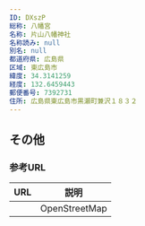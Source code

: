 ```yaml
---
ID: DXszP
総称: 八幡宮
名称: 片山八幡神社
名称読み: null
別名: null
都道府県: 広島県
区域: 東広島市
緯度: 34.3141259
経度: 132.6459443
郵便番号: 7392731
住所: 広島県東広島市黒瀬町兼沢１８３２
---
```


## その他

### 参考URL

| URL | 説明          |
| --- | ------------- |
|     | OpenStreetMap |
